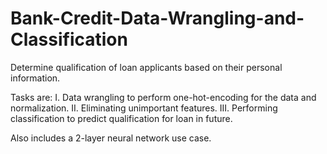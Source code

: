 # Bank-Credit-Data-Wrangling-and-Classification
Determine qualification of loan applicants based on their personal information. 

Tasks are: 
I. Data wrangling to perform one-hot-encoding for the data and normalization. 
II. Eliminating unimportant features. 
III. Performing classification to predict qualification for loan in future.

Also includes a 2-layer neural network use case. 
